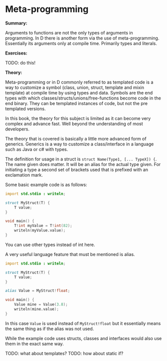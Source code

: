 # Meta-programming
**Summary:**

Arguments to functions are not the only types of arguments in programming. In D there is another form via the use of meta-programming. Essentially its arguments only at compile time. Primarily types and literals.

**Exercises:**

TODO: do this!

**Theory:**

Meta-programming or in D commonly referred to as templated code is a way to customize a symbol (class, union, struct, template and mixin template) at compile time by using types and data.
Symbols are the end types with which classes/structs/unions/free-functions become code in the end binary. They can be templated instances of code, but not the pre templated versions.

In this book, the theory for this subject is limited as it can become very complex and advance fast. Well beyond the understanding of most developers.

The theory that is covered is basically a little more advanced form of generics. Generics is a way to customize a class/interface in a language such as Java or c# with types.

The definition for usage in a struct is ``struct Name(Type1, [... TypeX]) {``. The name given does matter. It will be an alias for the actual type given. For initiating a type a second set of brackets used that is prefixed with an exclamation mark.

Some basic example code is as follows:

```D
import std.stdio : writeln;

struct MyStruct(T) {
	T value;
}

void main() {
	T!int myValue = T!int(82);
	writeln(myValue.value);
}
```
You can use other types instead of int here.

A very useful language feature that must be mentioned is alias.

```D
import std.stdio : writeln;

struct MyStruct(T) {
	T value;
}

alias Value = MyStruct!float;

void main() {
	Value mine = Value(3.8);
	writeln(mine.value);
}
```
In this case ``Value`` is used instead of ``MyStruct!float`` but it essentially means the same thing as if the alias was not used.

While the example code uses structs, classes and interfaces would also use them in the exact same way.

TODO: what about templates?
TODO: how about static if?